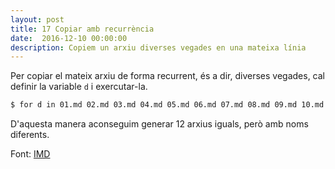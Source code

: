 ```yaml
---
layout: post
title: 17 Copiar amb recurrència
date:  2016-12-10 00:00:00
description: Copiem un arxiu diverses vegades en una mateixa línia
---
```


Per copiar el mateix arxiu de forma recurrent, és a dir, diverses vegades, cal definir la variable `d` i exercutar-la.

```bash
$ for d in 01.md 02.md 03.md 04.md 05.md 06.md 07.md 08.md 09.md 10.md 11.md 12.md; do cp ini.md $d; done

```

D'aquesta manera aconseguim generar 12 arxius iguals, però amb noms diferents.

Font: [IMD](http://www.imd.guru/#menu)
